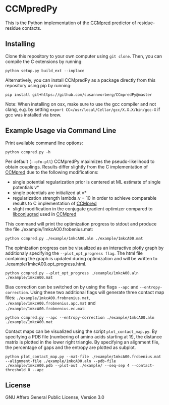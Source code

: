 # CCMpredPy

This is the Python implementation of the [CCMpred](https://github.com/soedinglab/CCMpred) predictor of residue-residue contacts.


## Installing

Clone this repository to your own computer using `git clone`. Then, you can compile the C extensions by running:

	python setup.py build_ext --inplace
  
Alternatively, you can install CCMpredPy as a package directly from this repository using pip by running:

	pip install git+https://github.com/susannvorberg/CCmpredPy@master
	
Note: When installing on osx, make sure to use the gcc compiler and not clang, e.g. by setting `export CC=/usr/local/Cellar/gcc/X.X.X/bin/gcc-X` if gcc was installed via brew.

## Example Usage via Command Line

Print available command line options:

	python ccmpred.py -h

Per default (`--ofn-pll`) CCMpredPy maximizes the pseudo-likelihood to obtain couplings. Results differ slightly from the C implementation of [CCMpred](https://github.com/soedinglab/CCMpred) due to the following modifications:
- single potential regularization prior is centered at ML estimate of single potentials v*
- single potentials are initialized at v*
- regularization strength lambda_v = 10 in order to achieve comparable results to C implementation of [CCMpred](https://github.com/soedinglab/CCMpred)
- slight modification in the conjugate gradient optimizer compared to [libconjugrad](https://bitbucket.org/soedinglab/libconjugrad.git) used in [CCMpred](https://github.com/soedinglab/CCMpred)

This command will print the optimization progress to stdout and produce the file ./example/1mkcA00.frobenius.mat:

	python ccmpred.py ./example/1mkcA00.aln ./example/1mkcA00.mat

The opimization progress can be visualized as an interactive plotly graph by additionaly specifying the `--plot_opt_progress flag`. The html file containing the graph is updated during optimization and will be written to ./example/1mkcA00.opt_progress.html.

	python ccmpred.py --plot_opt_progress ./example/1mkcA00.aln ./example/1mkcA00.mat

Bias correction can be switched on by using the flags `--apc` and `--entropy-correction`. Using these two additional flags will generate three contact map files: `./example/1mkcA00.frobnenius.mat`, `./example/1mkcA00.frobnenius.apc.mat` and `./example/1mkcA00.frobnenius.ec.mat`:

	python ccmpred.py --apc --entropy-correction ./example/1mkcA00.aln ./example/1mkcA00.mat

Contact maps can be visualized using the script `plot_contact_map.py`. By specifying a PDB file (numbering of amino acids starting at 1!), the distance matrix is plotted in the lower right triangle. By specifying an alignment file, the percentage of gaps and the entropy are plotted as subplot.

	python plot_contact_map.py --mat-file ./example/1mkcA00.frobenius.mat --alignment-file ./example/1mkcA00.aln --pdb-file ./example/1mkcA00.pdb --plot-out ./example/ --seq-sep 4 --contact-threshold 8 --apc

## License

GNU Affero General Public License, Version 3.0

